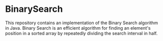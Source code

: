 # BinarySearch
This repository contains an implementation of the Binary Search algorithm in Java. Binary Search is an efficient algorithm for finding an element's position in a sorted array by repeatedly dividing the search interval in half.
